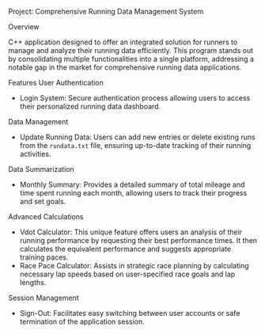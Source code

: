 Project: Comprehensive Running Data Management System

Overview

 C++ application designed to offer an integrated solution for runners to manage and analyze their running data efficiently. This program stands out by consolidating multiple functionalities into a single platform, addressing a notable gap in the market for comprehensive running data applications.

Features
User Authentication
- Login System: Secure authentication process allowing users to access their personalized running data dashboard.

Data Management
- Update Running Data: Users can add new entries or delete existing runs from the `rundata.txt` file, ensuring up-to-date tracking of their running activities.

Data Summarization
- Monthly Summary: Provides a detailed summary of total mileage and time spent running each month, allowing users to track their progress and set goals.

Advanced Calculations
- Vdot Calculator: This unique feature offers users an analysis of their running performance by requesting their best performance times. It then calculates the equivalent performance and suggests appropriate training paces.
- Race Pace Calculator: Assists in strategic race planning by calculating necessary lap speeds based on user-specified race goals and lap lengths.

Session Management
- Sign-Out: Facilitates easy switching between user accounts or safe termination of the application session.


